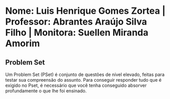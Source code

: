 # Nome: Luis Henrique Gomes Zortea | Professor: Abrantes Araújo Silva Filho | Monitora: Suellen Miranda Amorim

## Problem Set
Um Problem Set (PSet) é conjunto de questões de nível elevado, feitas para testar sua compreensão do assunto. Para conseguir responder tudo que é exigido no Pset, é necessário que você tenha conseguido absorver profundamente o que lhe foi ensinado.
